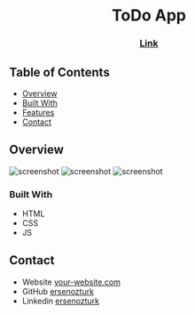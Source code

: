 <!-- Please update value in the {}  -->

<h1 align="center">ToDo App</h1>


<div align="center">
  <h3>
    <a href="https://ersenozturk.github.io/Portfolio-Website/">
      Link
    </a>
  </h3>
</div>

<!-- TABLE OF CONTENTS -->

## Table of Contents

- [Overview](overview1.png)
- [Built With](#built-with)
- [Features](#features)
- [Contact](#contact)

<!-- OVERVIEW -->

## Overview

![screenshot](overview1.png)
![screenshot](overview2.png)
![screenshot](overview3.png)

### Built With

<!-- This section should list any major frameworks that you built your project using. Here are a few examples.-->

- HTML
- CSS
- JS

## Contact

- Website [your-website.com](https://{your-web-site-link})
- GitHub [ersenozturk](https://github.com/ersenozturk)
- Linkedin [ersenozturk](https://www.linkedin.com/in/ozturkersen/)
